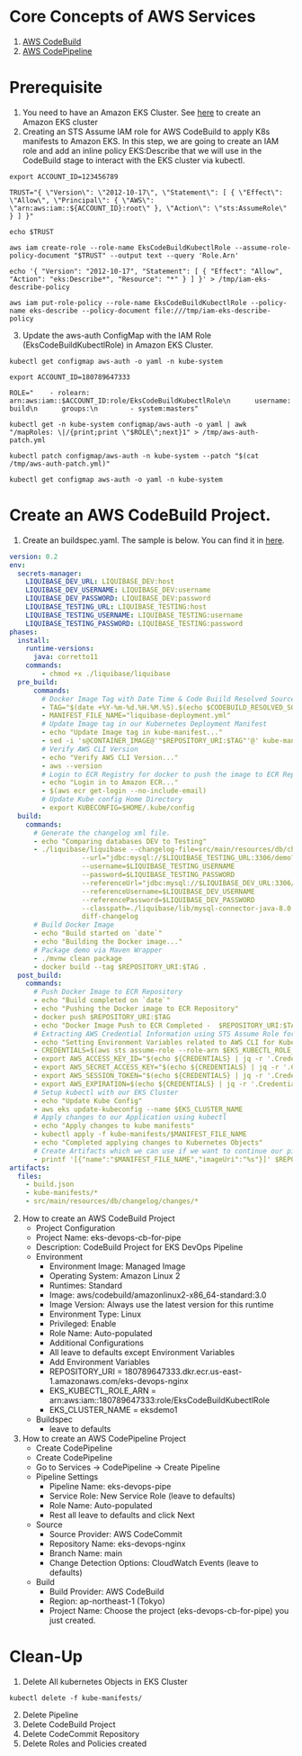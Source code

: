 # Core Concepts of AWS Services
1. [AWS CodeBuild](https://aws.amazon.com/codebuild/)
2. [AWS CodePipeline](https://aws.amazon.com/codepipeline/)

# Prerequisite
1. You need to have an Amazon EKS Cluster. See [here](https://docs.aws.amazon.com/eks/latest/userguide/create-cluster.html) to create an Amazon EKS cluster
2. Creating an STS Assume IAM role for AWS CodeBuild to apply K8s manifests to Amazon EKS. In this step, we are going to create an IAM role and add an inline policy EKS:Describe that we will use in the CodeBuild stage to interact with the EKS cluster via kubectl.
```shell
export ACCOUNT_ID=123456789

TRUST="{ \"Version\": \"2012-10-17\", \"Statement\": [ { \"Effect\": \"Allow\", \"Principal\": { \"AWS\": \"arn:aws:iam::${ACCOUNT_ID}:root\" }, \"Action\": \"sts:AssumeRole\" } ] }"

echo $TRUST

aws iam create-role --role-name EksCodeBuildKubectlRole --assume-role-policy-document "$TRUST" --output text --query 'Role.Arn'

echo '{ "Version": "2012-10-17", "Statement": [ { "Effect": "Allow", "Action": "eks:Describe*", "Resource": "*" } ] }' > /tmp/iam-eks-describe-policy

aws iam put-role-policy --role-name EksCodeBuildKubectlRole --policy-name eks-describe --policy-document file:///tmp/iam-eks-describe-policy

```

3. Update the aws-auth ConfigMap with the IAM Role (EksCodeBuildKubectlRole) in Amazon EKS Cluster.

```shell
kubectl get configmap aws-auth -o yaml -n kube-system

export ACCOUNT_ID=180789647333

ROLE="    - rolearn: arn:aws:iam::$ACCOUNT_ID:role/EksCodeBuildKubectlRole\n      username: build\n      groups:\n        - system:masters"

kubectl get -n kube-system configmap/aws-auth -o yaml | awk "/mapRoles: \|/{print;print \"$ROLE\";next}1" > /tmp/aws-auth-patch.yml

kubectl patch configmap/aws-auth -n kube-system --patch "$(cat /tmp/aws-auth-patch.yml)"

kubectl get configmap aws-auth -o yaml -n kube-system
```

# Create an AWS CodeBuild Project.
1. Create an buildspec.yaml. The sample is below. You can find it in [here](https://github.com/KerriganAWS/liquibase-app-demo/blob/main/buildspec.yml).
```yaml
version: 0.2
env:
  secrets-manager:
    LIQUIBASE_DEV_URL: LIQUIBASE_DEV:host
    LIQUIBASE_DEV_USERNAME: LIQUIBASE_DEV:username
    LIQUIBASE_DEV_PASSWORD: LIQUIBASE_DEV:password
    LIQUIBASE_TESTING_URL: LIQUIBASE_TESTING:host
    LIQUIBASE_TESTING_USERNAME: LIQUIBASE_TESTING:username
    LIQUIBASE_TESTING_PASSWORD: LIQUIBASE_TESTING:password
phases:
  install:
    runtime-versions:
      java: corretto11
    commands: 
        - chmod +x ./liquibase/liquibase
  pre_build:
      commands:
        # Docker Image Tag with Date Time & Code Buiild Resolved Source Version
        - TAG="$(date +%Y-%m-%d.%H.%M.%S).$(echo $CODEBUILD_RESOLVED_SOURCE_VERSION | head -c 8)"
        - MANIFEST_FILE_NAME="liquibase-deployment.yml"
        # Update Image tag in our Kubernetes Deployment Manifest        
        - echo "Update Image tag in kube-manifest..."
        - sed -i 's@CONTAINER_IMAGE@'"$REPOSITORY_URI:$TAG"'@' kube-manifests/$MANIFEST_FILE_NAME
        # Verify AWS CLI Version        
        - echo "Verify AWS CLI Version..."
        - aws --version
        # Login to ECR Registry for docker to push the image to ECR Repository
        - echo "Login in to Amazon ECR..."
        - $(aws ecr get-login --no-include-email)
        # Update Kube config Home Directory
        - export KUBECONFIG=$HOME/.kube/config
  build:
    commands:
      # Generate the changelog xml file.
      - echo "Comparing databases DEV to Testing"
      - ./liquibase/liquibase --changelog-file=src/main/resources/db/changelog/changes/codebuild-$CODEBUILD_BUILD_NUMBER.xml
                  --url="jdbc:mysql://$LIQUIBASE_TESTING_URL:3306/demo?autoReconnect=true&useSSL=false"
                  --username=$LIQUIBASE_TESTING_USERNAME
                  --password=$LIQUIBASE_TESTING_PASSWORD
                  --referenceUrl="jdbc:mysql://$LIQUIBASE_DEV_URL:3306/demo?autoReconnect=true&useSSL=false"
                  --referenceUsername=$LIQUIBASE_DEV_USERNAME
                  --referencePassword=$LIQUIBASE_DEV_PASSWORD
                  --classpath=./liquibase/lib/mysql-connector-java-8.0.12.jar
                  diff-changelog
      # Build Docker Image
      - echo "Build started on `date`"
      - echo "Building the Docker image..."
      # Package demo via Maven Wrapper
      - ./mvnw clean package
      - docker build --tag $REPOSITORY_URI:$TAG .
  post_build:
    commands:
      # Push Docker Image to ECR Repository
      - echo "Build completed on `date`"
      - echo "Pushing the Docker image to ECR Repository"
      - docker push $REPOSITORY_URI:$TAG
      - echo "Docker Image Push to ECR Completed -  $REPOSITORY_URI:$TAG"    
      # Extracting AWS Credential Information using STS Assume Role for kubectl
      - echo "Setting Environment Variables related to AWS CLI for Kube Config Setup"          
      - CREDENTIALS=$(aws sts assume-role --role-arn $EKS_KUBECTL_ROLE_ARN --role-session-name codebuild-kubectl --duration-seconds 900)
      - export AWS_ACCESS_KEY_ID="$(echo ${CREDENTIALS} | jq -r '.Credentials.AccessKeyId')"
      - export AWS_SECRET_ACCESS_KEY="$(echo ${CREDENTIALS} | jq -r '.Credentials.SecretAccessKey')"
      - export AWS_SESSION_TOKEN="$(echo ${CREDENTIALS} | jq -r '.Credentials.SessionToken')"
      - export AWS_EXPIRATION=$(echo ${CREDENTIALS} | jq -r '.Credentials.Expiration')
      # Setup kubectl with our EKS Cluster              
      - echo "Update Kube Config"      
      - aws eks update-kubeconfig --name $EKS_CLUSTER_NAME
      # Apply changes to our Application using kubectl
      - echo "Apply changes to kube manifests"            
      - kubectl apply -f kube-manifests/$MANIFEST_FILE_NAME
      - echo "Completed applying changes to Kubernetes Objects"           
      # Create Artifacts which we can use if we want to continue our pipeline for other stages
      - printf '[{"name":"$MANIFEST_FILE_NAME","imageUri":"%s"}]' $REPOSITORY_URI:$TAG > build.json         
artifacts:
  files: 
    - build.json   
    - kube-manifests/*
    - src/main/resources/db/changelog/changes/*
```
2. How to create an AWS CodeBuild Project
      - Project Configuration
      - Project Name: eks-devops-cb-for-pipe
      - Description: CodeBuild Project for EKS DevOps Pipeline
      - Environment
        - Environment Image: Managed Image
        - Operating System: Amazon Linux 2
        - Runtimes: Standard
        - Image: aws/codebuild/amazonlinux2-x86_64-standard:3.0
        - Image Version: Always use the latest version for this runtime
        - Environment Type: Linux
        - Privileged: Enable
        - Role Name: Auto-populated
        - Additional Configurations
        - All leave to defaults except Environment Variables
        - Add Environment Variables
        - REPOSITORY_URI = 180789647333.dkr.ecr.us-east-1.amazonaws.com/eks-devops-nginx
        - EKS_KUBECTL_ROLE_ARN = arn:aws:iam::180789647333:role/EksCodeBuildKubectlRole
        - EKS_CLUSTER_NAME = eksdemo1
      - Buildspec
        - leave to defaults
3. How to create an AWS CodePipeline Project
      - Create CodePipeline
      - Create CodePipeline
      - Go to Services -> CodePipeline -> Create Pipeline
      - Pipeline Settings
        - Pipeline Name: eks-devops-pipe
        - Service Role: New Service Role (leave to defaults)
        - Role Name: Auto-populated
        - Rest all leave to defaults and click Next
      - Source
        - Source Provider: AWS CodeCommit
        - Repository Name: eks-devops-nginx
        - Branch Name: main
        - Change Detection Options: CloudWatch Events (leave to defaults)
      - Build
        - Build Provider: AWS CodeBuild
        - Region: ap-northeast-1 (Tokyo)
        - Project Name: Choose the project (eks-devops-cb-for-pipe) you just created.
# Clean-Up
1. Delete All kubernetes Objects in EKS Cluster
```shell
kubectl delete -f kube-manifests/
```
2. Delete Pipeline
3. Delete CodeBuild Project
4. Delete CodeCommit Repository
5. Delete Roles and Policies created

